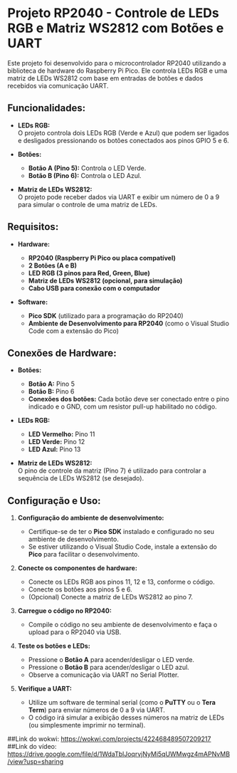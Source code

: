 # Projeto RP2040 - Controle de LEDs RGB e Matriz WS2812 com Botões e UART

Este projeto foi desenvolvido para o microcontrolador RP2040 utilizando a biblioteca de hardware do Raspberry Pi Pico. Ele controla LEDs RGB e uma matriz de LEDs WS2812 com base em entradas de botões e dados recebidos via comunicação UART.

## Funcionalidades:

- **LEDs RGB:**  
  O projeto controla dois LEDs RGB (Verde e Azul) que podem ser ligados e desligados pressionando os botões conectados aos pinos GPIO 5 e 6.

- **Botões:**
  - **Botão A (Pino 5):** Controla o LED Verde.
  - **Botão B (Pino 6):** Controla o LED Azul.

- **Matriz de LEDs WS2812:**  
  O projeto pode receber dados via UART e exibir um número de 0 a 9 para simular o controle de uma matriz de LEDs.

## Requisitos:

- **Hardware:**
  - **RP2040 (Raspberry Pi Pico ou placa compatível)**
  - **2 Botões (A e B)**
  - **LED RGB (3 pinos para Red, Green, Blue)**
  - **Matriz de LEDs WS2812 (opcional, para simulação)**
  - **Cabo USB para conexão com o computador**

- **Software:**
  - **Pico SDK** (utilizado para a programação do RP2040)
  - **Ambiente de Desenvolvimento para RP2040** (como o Visual Studio Code com a extensão do Pico)

## Conexões de Hardware:

- **Botões:**
  - **Botão A:** Pino 5
  - **Botão B:** Pino 6
  - **Conexões dos botões:** Cada botão deve ser conectado entre o pino indicado e o GND, com um resistor pull-up habilitado no código.

- **LEDs RGB:**
  - **LED Vermelho:** Pino 11
  - **LED Verde:** Pino 12
  - **LED Azul:** Pino 13

- **Matriz de LEDs WS2812:**  
  O pino de controle da matriz (Pino 7) é utilizado para controlar a sequência de LEDs WS2812 (se desejado).

## Configuração e Uso:

1. **Configuração do ambiente de desenvolvimento:**
   - Certifique-se de ter o **Pico SDK** instalado e configurado no seu ambiente de desenvolvimento.
   - Se estiver utilizando o Visual Studio Code, instale a extensão do **Pico** para facilitar o desenvolvimento.

2. **Conecte os componentes de hardware:**
   - Conecte os LEDs RGB aos pinos 11, 12 e 13, conforme o código.
   - Conecte os botões aos pinos 5 e 6.
   - (Opcional) Conecte a matriz de LEDs WS2812 ao pino 7.

3. **Carregue o código no RP2040:**
   - Compile o código no seu ambiente de desenvolvimento e faça o upload para o RP2040 via USB.

4. **Teste os botões e LEDs:**
   - Pressione o **Botão A** para acender/desligar o LED verde.
   - Pressione o **Botão B** para acender/desligar o LED azul.
   - Observe a comunicação via UART no Serial Plotter.

5. **Verifique a UART:**
   - Utilize um software de terminal serial (como o **PuTTY** ou o **Tera Term**) para enviar números de 0 a 9 via UART.
   - O código irá simular a exibição desses números na matriz de LEDs (ou simplesmente imprimir no terminal).
  

  ##Link do wokwi: https://wokwi.com/projects/422468489507209217
  ##Link do vídeo: https://drive.google.com/file/d/1WdaTblJoqrvjNyMi5qUWMwgz4mAPNvMB/view?usp=sharing
